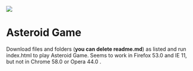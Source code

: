 <a href="http://blueshiftcoding.com" target="_blank"><img src="http://blueshiftcoding.com/wp-content/themes/blueshift/images/logo-animation175p.gif"></a>

# Asteroid Game

Download files and folders (<b>you can delete readme.md</b>) as listed and run index.html to play Asteroid Game. Seems to work in Firefox 53.0 and IE 11, but not in Chrome 58.0 or Opera 44.0 .
